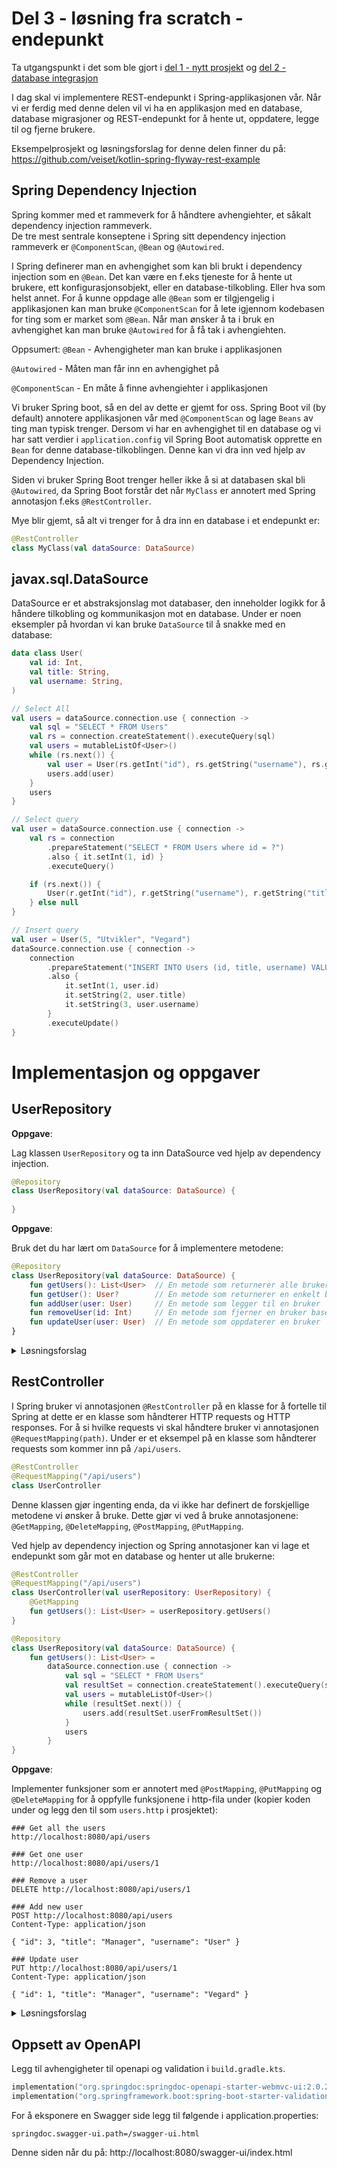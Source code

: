 # Del 3 - løsning fra scratch - endepunkt

Ta utgangspunkt i det som ble gjort i [del 1 - nytt prosjekt](./../del_1/nytt-prosjekt.md) og [del 2 - database integrasjon](./../del_1/database-integrasjon.md)

I dag skal vi implementere REST-endepunkt i Spring-applikasjonen vår. 
Når vi er ferdig med denne delen vil vi ha en applikasjon med en database, 
database migrasjoner og REST-endepunkt for å hente ut, oppdatere, legge til og fjerne brukere.

Eksempelprosjekt og løsningsforslag for denne delen finner du på: 
https://github.com/veiset/kotlin-spring-flyway-rest-example

## Spring Dependency Injection

Spring kommer med et rammeverk for å håndtere avhengiehter, et såkalt dependency injection rammeverk.  
De tre mest sentrale konseptene i Spring sitt dependency injection rammeverk er `@ComponentScan`, `@Bean` og `@Autowired`. 

I Spring definerer man en avhengighet som kan bli brukt i dependency injection som en `@Bean`. 
Det kan være en f.eks tjeneste for å hente ut brukere, ett konfigurasjonsobjekt, eller en database-tilkobling. 
Eller hva som helst annet.
For å kunne oppdage alle `@Bean` som er tilgjengelig i applikasjonen kan man bruke `@ComponentScan` for å lete 
igjennom kodebasen for ting som er market som `@Bean`. 
Når man ønsker å ta i bruk en avhengighet kan man bruke `@Autowired` for å få tak i avhengiehten.


Oppsumert:
`@Bean` - Avhengigheter man kan bruke i applikasjonen

`@Autowired` - Måten man får inn en avhengighet på

`@ComponentScan` - En måte å finne avhengiehter i applikasjonen


Vi bruker Spring boot, så en del av dette er gjemt for oss. Spring Boot vil (by default) annotere applikasjonen 
vår med `@ComponentScan` og lage `Beans` av ting man typisk trenger.
Dersom vi har en avhengighet til en database og vi har satt verdier i `application.config` vil Spring Boot automatisk 
opprette en `Bean` for denne database-tilkoblingen. Denne kan vi dra inn ved hjelp av Dependency Injection.

Siden vi bruker Spring Boot trenger heller ikke å si at databasen skal bli `@Autowired`, 
da Spring Boot forstår det når `MyClass` er annotert med Spring annotasjon f.eks `@RestController`.

Mye blir gjemt, så alt vi trenger for å dra inn en database i et endepunkt er:

```kotlin
@RestController
class MyClass(val dataSource: DataSource) 
```

## javax.sql.DataSource

DataSource er et abstraksjonslag mot databaser, den inneholder logikk for å håndere tilkobling og kommunikasjon mot en database.
Under er noen eksempler på hvordan vi kan bruke `DataSource` til å snakke med en database:

```kotlin
data class User(
    val id: Int,
    val title: String,
    val username: String,
)
```

```kotlin
// Select All
val users = dataSource.connection.use { connection ->
    val sql = "SELECT * FROM Users"
    val rs = connection.createStatement().executeQuery(sql)
    val users = mutableListOf<User>()
    while (rs.next()) {
        val user = User(rs.getInt("id"), rs.getString("username"), rs.getString("title"))
        users.add(user)
    }
    users
}

```

```kotlin
// Select query
val user = dataSource.connection.use { connection ->
    val rs = connection
        .prepareStatement("SELECT * FROM Users where id = ?")
        .also { it.setInt(1, id) }
        .executeQuery()

    if (rs.next()) {
        User(r.getInt("id"), r.getString("username"), r.getString("title"))
    } else null
}
```

```kotlin
// Insert query
val user = User(5, "Utvikler", "Vegard")
dataSource.connection.use { connection ->
    connection
        .prepareStatement("INSERT INTO Users (id, title, username) VALUES ( ?, ?, ? )")
        .also {
            it.setInt(1, user.id)
            it.setString(2, user.title)
            it.setString(3, user.username)
        }
        .executeUpdate()
}
```

# Implementasjon og oppgaver


## UserRepository

**Oppgave**:

Lag klassen `UserRepository` og ta inn DataSource ved hjelp av dependency injection.

```kotlin
@Repository
class UserRepository(val dataSource: DataSource) {
    
}
```

**Oppgave**: 

Bruk det du har lært om `DataSource` for å implementere metodene:

```kotlin
@Repository
class UserRepository(val dataSource: DataSource) {
    fun getUsers(): List<User>  // En metode som returnerer alle brukerne
    fun getUser(): User?        // En metode som returnerer en enkelt bruker
    fun addUser(user: User)     // En metode som legger til en bruker
    fun removeUser(id: Int)     // En metode som fjerner en bruker baser på id
    fun updateUser(user: User)  // En metode som oppdaterer en bruker
}
```

<details>
  <summary>Løsningsforslag</summary>
  <p>

[UserRepository.kt](https://github.com/veiset/kotlin-spring-flyway-rest-example/blob/main/src/main/kotlin/org/veiset/kotlinspringflywayrestexample/UserRepository.kt)
  </p>
</details>

## RestController

I Spring bruker vi annotasjonen `@RestController` på en klasse for å fortelle til Spring at dette er 
en klasse som håndterer HTTP requests og HTTP responses. For å si hvilke requests vi skal håndtere
bruker vi annotasjonen `@RequestMapping(path)`. Under er et eksempel på en klasse som håndterer
requests som kommer inn på `/api/users`.

```kotlin
@RestController
@RequestMapping("/api/users")
class UserController
```

Denne klassen gjør ingenting enda, da vi ikke har definert de forskjellige metodene vi ønsker å bruke.
Dette gjør vi ved å bruke annotasjonene: `@GetMapping`, `@DeleteMapping`, `@PostMapping`, `@PutMapping`.

Ved hjelp av dependency injection og Spring annotasjoner kan vi lage et endepunkt som går mot en database og
henter ut alle brukerne:

```kotlin
@RestController
@RequestMapping("/api/users")
class UserController(val userRepository: UserRepository) {
    @GetMapping
    fun getUsers(): List<User> = userRepository.getUsers()
}

@Repository
class UserRepository(val dataSource: DataSource) {
    fun getUsers(): List<User> =
        dataSource.connection.use { connection ->
            val sql = "SELECT * FROM Users"
            val resultSet = connection.createStatement().executeQuery(sql)
            val users = mutableListOf<User>()
            while (resultSet.next()) {
                users.add(resultSet.userFromResultSet())
            }
            users
        }
}

```

**Oppgave**:

Implementer funksjoner som er annotert med `@PostMapping`, `@PutMapping` og `@DeleteMapping` for å oppfylle 
funksjonene i http-fila under (kopier koden under og legg den til som `users.http` i prosjektet):


```
### Get all the users
http://localhost:8080/api/users

### Get one user
http://localhost:8080/api/users/1

### Remove a user
DELETE http://localhost:8080/api/users/1

### Add new user
POST http://localhost:8080/api/users
Content-Type: application/json

{ "id": 3, "title": "Manager", "username": "User" }

### Update user
PUT http://localhost:8080/api/users/1
Content-Type: application/json

{ "id": 1, "title": "Manager", "username": "Vegard" }

```

<details>
  <summary>Løsningsforslag</summary>
  <p>

[UserController.kt](https://github.com/veiset/kotlin-spring-flyway-rest-example/blob/main/src/main/kotlin/org/veiset/kotlinspringflywayrestexample/UserController.kt)
  </p>
</details>

## Oppsett av OpenAPI

Legg til avhengigheter til openapi og validation i `build.gradle.kts`. 

```kotlin
implementation("org.springdoc:springdoc-openapi-starter-webmvc-ui:2.0.2")
implementation("org.springframework.boot:spring-boot-starter-validation")
```

For å eksponere en Swagger side legg til følgende i application.properties:

```properties
springdoc.swagger-ui.path=/swagger-ui.html
```

Denne siden når du på: http://localhost:8080/swagger-ui/index.html
